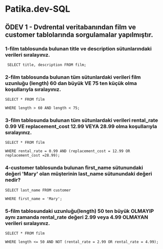# Patika.dev-SQL
## ÖDEV 1 - Dvdrental veritabanından film ve customer tablolarında sorgulamalar yapılmıştır.



 ### 1-film tablosunda bulunan title ve description sütunlarındaki verileri sıralayınız.

     SELECT title, description FROM film;
     
### 2-film tablosunda bulunan tüm sütunlardaki verileri film uzunluğu (length) 60 dan büyük VE 75 ten küçük olma koşullarıyla sıralayınız.   

    SELECT * FROM film

    WHERE length > 60 AND length < 75;

### 3-film tablosunda bulunan tüm sütunlardaki verileri rental_rate 0.99 VE replacement_cost 12.99 VEYA 28.99 olma koşullarıyla sıralayınız.

    SELECT * FROM film
    
    WHERE rental_rate = 0.99 AND (replacement_cost = 12.99 OR replacement_cost =28.99);

### 4-customer tablosunda bulunan first_name sütunundaki değeri 'Mary' olan müşterinin last_name sütunundaki değeri nedir?

    SELECT last_name FROM customer
   
    WHERE first_name = 'Mary';

### 5-film tablosundaki uzunluğu(length) 50 ten büyük OLMAYIP aynı zamanda rental_rate değeri 2.99 veya 4.99 OLMAYAN verileri sıralayınız.

    SELECT * FROM film
  
    WHERE length <= 50 AND NOT (rental_rate = 2.99 OR rental_rate = 4.99);

